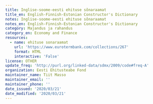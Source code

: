 ```yaml
---
title: Inglise-soome-eesti ehituse sõnaraamat
title_en: English-Finnish-Estonian Constructor's Dictionary
notes: Inglise-soome-eesti ehituse sõnaraamat
notes_en: English-Finnish-Estonian Constructor's Dictionary
category: Majandus ja rahandus
category_en: Economy and Finance
resources:
  - name: ehituse sonaraamat
    url: 'https://www.eurotermbank.com/collections/267'
    format: HTML
    interactive: 'False'
license: OTHER
update_freq: 'http://purl.org/linked-data/sdmx/2009/code#freq-A'
organization: Eesti Ehitusteabe Fond
maintainer_name: Tiit Masso
maintainer_email: ''
maintainer_phone: ''
date_issued: '2020/03/21'
date_modified: '2020/03/21'
---
```

